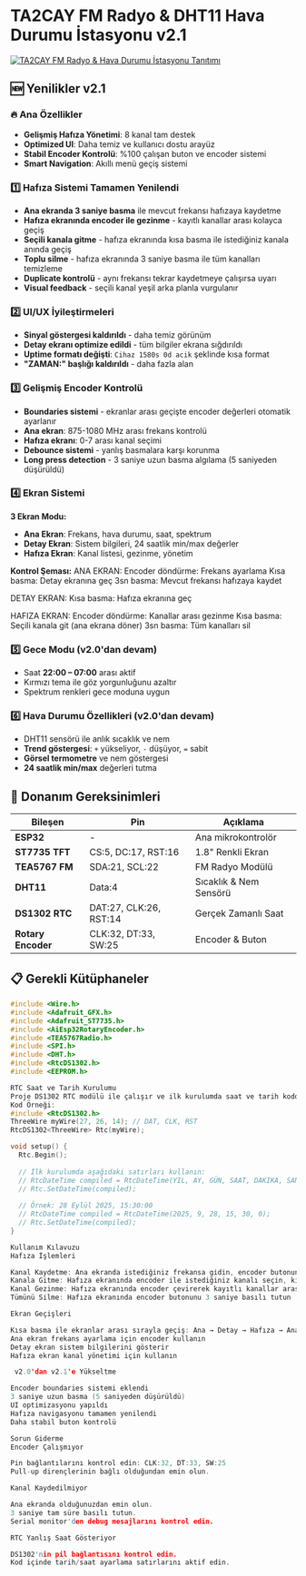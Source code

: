 # TA2CAY FM Radyo & DHT11 Hava Durumu İstasyonu v2.1

[![TA2CAY FM Radyo & Hava Durumu İstasyonu Tanıtımı](https://img.youtube.com/vi/myVpQR3ZlVU/0.jpg)](https://www.youtube.com/watch?v=myVpQR3ZlVU)

## 🆕 Yenilikler v2.1

### 🔥 Ana Özellikler
- **Gelişmiş Hafıza Yönetimi**: 8 kanal tam destek
- **Optimized UI**: Daha temiz ve kullanıcı dostu arayüz  
- **Stabil Encoder Kontrolü**: %100 çalışan buton ve encoder sistemi
- **Smart Navigation**: Akıllı menü geçiş sistemi

### 1️⃣ Hafıza Sistemi Tamamen Yenilendi
- **Ana ekranda 3 saniye basma** ile mevcut frekansı hafızaya kaydetme
- **Hafıza ekranında encoder ile gezinme** - kayıtlı kanallar arası kolayca geçiş
- **Seçili kanala gitme** - hafıza ekranında kısa basma ile istediğiniz kanala anında geçiş
- **Toplu silme** - hafıza ekranında 3 saniye basma ile tüm kanalları temizleme
- **Duplicate kontrolü** - aynı frekansı tekrar kaydetmeye çalışırsa uyarı
- **Visual feedback** - seçili kanal yeşil arka planla vurgulanır

### 2️⃣ UI/UX İyileştirmeleri
- **Sinyal göstergesi kaldırıldı** - daha temiz görünüm
- **Detay ekranı optimize edildi** - tüm bilgiler ekrana sığdırıldı
- **Uptime formatı değişti**: `Cihaz 1580s 0d acik` şeklinde kısa format
- **"ZAMAN:" başlığı kaldırıldı** - daha fazla alan

### 3️⃣ Gelişmiş Encoder Kontrolü
- **Boundaries sistemi** - ekranlar arası geçişte encoder değerleri otomatik ayarlanır
- **Ana ekran**: 875-1080 MHz arası frekans kontrolü
- **Hafıza ekranı**: 0-7 arası kanal seçimi
- **Debounce sistemi** - yanlış basmalara karşı korunma
- **Long press detection** - 3 saniye uzun basma algılama (5 saniyeden düşürüldü)

### 4️⃣ Ekran Sistemi
**3 Ekran Modu:**
- **Ana Ekran**: Frekans, hava durumu, saat, spektrum
- **Detay Ekran**: Sistem bilgileri, 24 saatlik min/max değerler
- **Hafıza Ekran**: Kanal listesi, gezinme, yönetim

**Kontrol Şeması:**
ANA EKRAN:
Encoder döndürme: Frekans ayarlama
Kısa basma: Detay ekranına geç
3sn basma: Mevcut frekansı hafızaya kaydet

DETAY EKRAN:
Kısa basma: Hafıza ekranına geç

HAFIZA EKRAN:
Encoder döndürme: Kanallar arası gezinme
Kısa basma: Seçili kanala git (ana ekrana döner)
3sn basma: Tüm kanalları sil


### 5️⃣ Gece Modu  (v2.0'dan devam)
- Saat **22:00 – 07:00** arası aktif
- Kırmızı tema ile göz yorgunluğunu azaltır
- Spektrum renkleri gece moduna uygun

### 6️⃣ Hava Durumu Özellikleri (v2.0'dan devam)
- DHT11 sensörü ile anlık sıcaklık ve nem
- **Trend göstergesi**: `+` yükseliyor, `-` düşüyor, `=` sabit
- **Görsel termometre** ve nem göstergesi
- **24 saatlik min/max** değerleri tutma

## 🔧 Donanım Gereksinimleri

| Bileşen | Pin | Açıklama |
|---------|-----|----------|
| **ESP32** | - | Ana mikrokontrolör |
| **ST7735 TFT** | CS:5, DC:17, RST:16 | 1.8" Renkli Ekran |
| **TEA5767 FM** | SDA:21, SCL:22 | FM Radyo Modülü |
| **DHT11** | Data:4 | Sıcaklık & Nem Sensörü |
| **DS1302 RTC** | DAT:27, CLK:26, RST:14 | Gerçek Zamanlı Saat |
| **Rotary Encoder** | CLK:32, DT:33, SW:25 | Encoder & Buton |

## 📋 Gerekli Kütüphaneler
```cpp
#include <Wire.h>
#include <Adafruit_GFX.h>
#include <Adafruit_ST7735.h>
#include <AiEsp32RotaryEncoder.h>
#include <TEA5767Radio.h>
#include <SPI.h>
#include <DHT.h>
#include <RtcDS1302.h>
#include <EEPROM.h>

RTC Saat ve Tarih Kurulumu
Proje DS1302 RTC modülü ile çalışır ve ilk kurulumda saat ve tarih koddan ayarlanmalıdır.
Kod Örneği:
#include <RtcDS1302.h>
ThreeWire myWire(27, 26, 14); // DAT, CLK, RST
RtcDS1302<ThreeWire> Rtc(myWire);

void setup() {
  Rtc.Begin();
  
  // İlk kurulumda aşağıdaki satırları kullanın:
  // RtcDateTime compiled = RtcDateTime(YIL, AY, GÜN, SAAT, DAKIKA, SANIYE);
  // Rtc.SetDateTime(compiled);
  
  // Örnek: 28 Eylül 2025, 15:30:00
  // RtcDateTime compiled = RtcDateTime(2025, 9, 28, 15, 30, 0);
  // Rtc.SetDateTime(compiled);
}

Kullanım Kılavuzu
Hafıza İşlemleri

Kanal Kaydetme: Ana ekranda istediğiniz frekansa gidin, encoder butonunu 3 saniye basılı tutun
Kanala Gitme: Hafıza ekranında encoder ile istediğiniz kanalı seçin, kısa basın
Kanal Gezinme: Hafıza ekranında encoder çevirerek kayıtlı kanallar arasında gezinin
Tümünü Silme: Hafıza ekranında encoder butonunu 3 saniye basılı tutun

Ekran Geçişleri

Kısa basma ile ekranlar arası sırayla geçiş: Ana → Detay → Hafıza → Ana
Ana ekran frekans ayarlama için encoder kullanın
Detay ekran sistem bilgilerini gösterir
Hafıza ekran kanal yönetimi için kullanın

 v2.0'dan v2.1'e Yükseltme

Encoder boundaries sistemi eklendi
3 saniye uzun basma (5 saniyeden düşürüldü)
UI optimizasyonu yapıldı
Hafıza navigasyonu tamamen yenilendi
Daha stabil buton kontrolü

Sorun Giderme
Encoder Çalışmıyor

Pin bağlantılarını kontrol edin: CLK:32, DT:33, SW:25
Pull-up dirençlerinin bağlı olduğundan emin olun.

Kanal Kaydedilmiyor

Ana ekranda olduğunuzdan emin olun.
3 saniye tam süre basılı tutun.
Serial monitor'den debug mesajlarını kontrol edin.

RTC Yanlış Saat Gösteriyor

DS1302'nin pil bağlantısını kontrol edin.
Kod içinde tarih/saat ayarlama satırlarını aktif edin.
